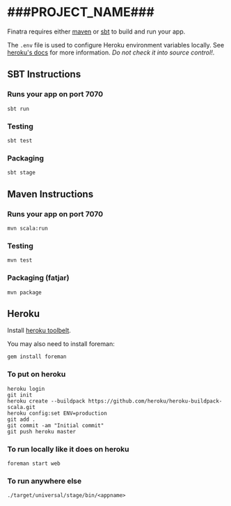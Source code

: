 # ###PROJECT_NAME###

Finatra requires either [maven](http://maven.apache.org/) or [sbt](http://www.scala-sbt.org/release/docs/Getting-Started/Setup.html) to build and run your app.

The `.env` file is used to configure Heroku environment variables locally. See [heroku's docs](https://devcenter.heroku.com/articles/config-vars) for more information. *Do not check it into source control!*.


## SBT Instructions

### Runs your app on port 7070

    sbt run

### Testing

    sbt test

### Packaging

    sbt stage

## Maven Instructions

### Runs your app on port 7070

    mvn scala:run

### Testing

    mvn test

### Packaging (fatjar)

    mvn package

## Heroku

Install [heroku toolbelt](https://toolbelt.heroku.com/).

You may also need to install foreman:

    gem install foreman

### To put on heroku

    heroku login
    git init
    heroku create --buildpack https://github.com/heroku/heroku-buildpack-scala.git
    heroku config:set ENV=production
    git add .
    git commit -am "Initial commit"
    git push heroku master

### To run locally like it does on heroku

    foreman start web

### To run anywhere else

    ./target/universal/stage/bin/<appname>
    
